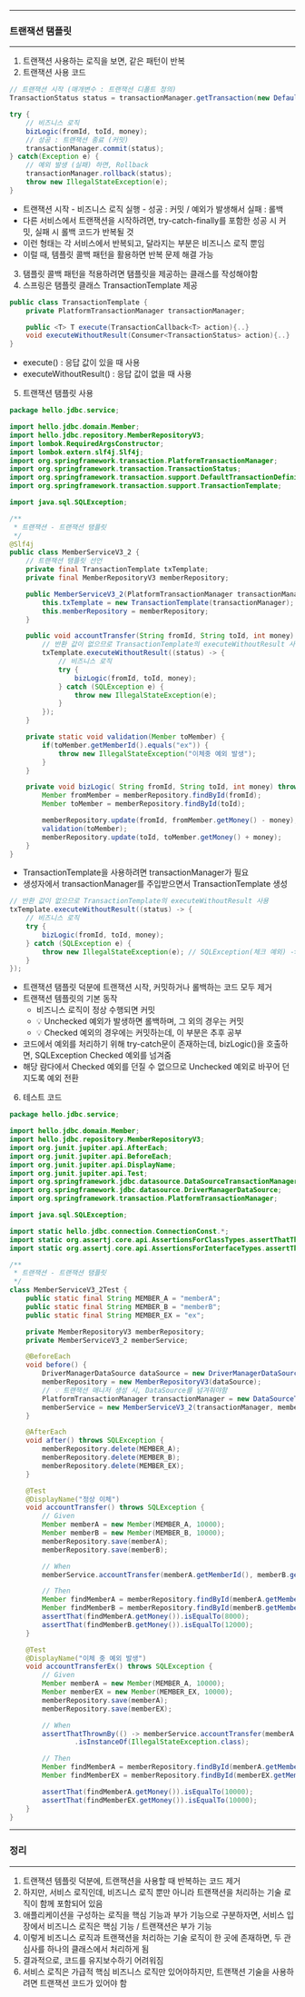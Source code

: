 -----
### 트랜잭션 탬플릿
-----
1. 트랜잭션 사용하는 로직을 보면, 같은 패턴이 반복
2. 트랜잭션 사용 코드
```java
// 트랜잭션 시작 (매개변수 : 트랜잭션 디폴트 정의)
TransactionStatus status = transactionManager.getTransaction(new DefaultTransactionDefinition());

try {
    // 비즈니스 로직
    bizLogic(fromId, toId, money);
    // 성공 : 트랜잭션 종료 (커밋)
    transactionManager.commit(status);
} catch(Exception e) {
    // 예외 발생 (실패) 하면, Rollback
    transactionManager.rollback(status);
    throw new IllegalStateException(e);
}
```
  - 트랜잭션 시작 - 비즈니스 로직 실행 - 성공 : 커밋 / 예외가 발생해서 실패 : 롤백
  - 다른 서비스에서 트랜잭션을 시작하려면, try-catch-finally를 포함한 성공 시 커밋, 실패 시 롤백 코드가 반복될 것
  - 이런 형태는 각 서비스에서 반복되고, 달라지는 부분은 비즈니스 로직 뿐임
  - 이럴 때, 템플릿 콜백 패턴을 활용하면 반복 문제 해결 가능

3. 탬플릿 콜백 패턴을 적용하려면 탬플릿을 제공하는 클래스를 작성해야함
4. 스프링은 탬플릿 클래스 TransactionTemplate 제공
```java
public class TransactionTemplate {
    private PlatformTransactionManager transactionManager;

    public <T> T execute(TransactionCallback<T> action){..}
    void executeWithoutResult(Consumer<TransactionStatus> action){..} 
}
```
  - execute() : 응답 값이 있을 때 사용
  - executeWithoutResult() : 응답 값이 없을 때 사용

5. 트랜잭션 탬플릿 사용
```java
package hello.jdbc.service;

import hello.jdbc.domain.Member;
import hello.jdbc.repository.MemberRepositoryV3;
import lombok.RequiredArgsConstructor;
import lombok.extern.slf4j.Slf4j;
import org.springframework.transaction.PlatformTransactionManager;
import org.springframework.transaction.TransactionStatus;
import org.springframework.transaction.support.DefaultTransactionDefinition;
import org.springframework.transaction.support.TransactionTemplate;

import java.sql.SQLException;

/**
 * 트랜잭션 - 트랜잭션 탬플릿
 */
@Slf4j
public class MemberServiceV3_2 {
    // 트랜잭션 탬플릿 선언
    private final TransactionTemplate txTemplate;
    private final MemberRepositoryV3 memberRepository;

    public MemberServiceV3_2(PlatformTransactionManager transactionManager, MemberRepositoryV3 memberRepository) {
        this.txTemplate = new TransactionTemplate(transactionManager);
        this.memberRepository = memberRepository;
    }

    public void accountTransfer(String fromId, String toId, int money) throws SQLException {
        // 반환 값이 없으므로 TransactionTemplate의 executeWithoutResult 사용
        txTemplate.executeWithoutResult((status) -> {
            // 비즈니스 로직
            try {
                bizLogic(fromId, toId, money);
            } catch (SQLException e) {
                throw new IllegalStateException(e);
            }
        });
    }

    private static void validation(Member toMember) {
        if(toMember.getMemberId().equals("ex")) {
            throw new IllegalStateException("이체중 예외 발생");
        }
    }

    private void bizLogic( String fromId, String toId, int money) throws SQLException {
        Member fromMember = memberRepository.findById(fromId);
        Member toMember = memberRepository.findById(toId);

        memberRepository.update(fromId, fromMember.getMoney() - money);
        validation(toMember);
        memberRepository.update(toId, toMember.getMoney() + money);
    }
}
```
  - TransactionTemplate을 사용하려면 transactionManager가 필요
  - 생성자에서 transactionManager를 주입받으면서 TransactionTemplate 생성

```java
// 반환 값이 없으므로 TransactionTemplate의 executeWithoutResult 사용
txTemplate.executeWithoutResult((status) -> {
    // 비즈니스 로직
    try {
        bizLogic(fromId, toId, money);
    } catch (SQLException e) {
        throw new IllegalStateException(e); // SQLException(체크 예외) -> Unchecked 예외로 전환해서 던짐
    }
});
```
  - 트랜잭션 탬플릿 덕분에 트랜잭션 시작, 커밋하거나 롤백하는 코드 모두 제거
  - 트랜잭션 템플릿의 기본 동작
    + 비즈니스 로직이 정상 수행되면 커밋
    + 💡 Unchecked 예외가 발생하면 롤백하며, 그 외의 경우는 커밋
    + 💡 Checked 예외의 경우에는 커밋하는데, 이 부분은 추후 공부
  - 코드에서 예외를 처리하기 위해 try-catch문이 존재하는데, bizLogic()을 호출하면, SQLException Checked 예외를 넘겨줌
  - 해당 람다에서 Checked 예외를 던질 수 없으므로 Unchecked 예외로 바꾸어 던지도록 예외 전환

6. 테스트 코드
```java
package hello.jdbc.service;

import hello.jdbc.domain.Member;
import hello.jdbc.repository.MemberRepositoryV3;
import org.junit.jupiter.api.AfterEach;
import org.junit.jupiter.api.BeforeEach;
import org.junit.jupiter.api.DisplayName;
import org.junit.jupiter.api.Test;
import org.springframework.jdbc.datasource.DataSourceTransactionManager;
import org.springframework.jdbc.datasource.DriverManagerDataSource;
import org.springframework.transaction.PlatformTransactionManager;

import java.sql.SQLException;

import static hello.jdbc.connection.ConnectionConst.*;
import static org.assertj.core.api.AssertionsForClassTypes.assertThatThrownBy;
import static org.assertj.core.api.AssertionsForInterfaceTypes.assertThat;

/**
 * 트랜잭션 - 트랜잭션 탬플릿
 */
class MemberServiceV3_2Test {
    public static final String MEMBER_A = "memberA";
    public static final String MEMBER_B = "memberB";
    public static final String MEMBER_EX = "ex";

    private MemberRepositoryV3 memberRepository;
    private MemberServiceV3_2 memberService;

    @BeforeEach
    void before() {
        DriverManagerDataSource dataSource = new DriverManagerDataSource(URL, USERNAME, PASSWORD);
        memberRepository = new MemberRepositoryV3(dataSource);
        // 💡 트랜잭션 매니저 생성 시, DataSource를 넘겨줘야함
        PlatformTransactionManager transactionManager = new DataSourceTransactionManager(dataSource);
        memberService = new MemberServiceV3_2(transactionManager, memberRepository);
    }

    @AfterEach
    void after() throws SQLException {
        memberRepository.delete(MEMBER_A);
        memberRepository.delete(MEMBER_B);
        memberRepository.delete(MEMBER_EX);
    }

    @Test
    @DisplayName("정상 이체")
    void accountTransfer() throws SQLException {
        // Given
        Member memberA = new Member(MEMBER_A, 10000);
        Member memberB = new Member(MEMBER_B, 10000);
        memberRepository.save(memberA);
        memberRepository.save(memberB);

        // When
        memberService.accountTransfer(memberA.getMemberId(), memberB.getMemberId(), 2000);

        // Then
        Member findMemberA = memberRepository.findById(memberA.getMemberId());
        Member findMemberB = memberRepository.findById(memberB.getMemberId());
        assertThat(findMemberA.getMoney()).isEqualTo(8000);
        assertThat(findMemberB.getMoney()).isEqualTo(12000);
    }

    @Test
    @DisplayName("이체 중 예외 발생")
    void accountTransferEx() throws SQLException {
        // Given
        Member memberA = new Member(MEMBER_A, 10000);
        Member memberEX = new Member(MEMBER_EX, 10000);
        memberRepository.save(memberA);
        memberRepository.save(memberEX);

        // When
        assertThatThrownBy(() -> memberService.accountTransfer(memberA.getMemberId(), memberEX.getMemberId(), 2000))
                .isInstanceOf(IllegalStateException.class);

        // Then
        Member findMemberA = memberRepository.findById(memberA.getMemberId());
        Member findMemberEX = memberRepository.findById(memberEX.getMemberId());

        assertThat(findMemberA.getMoney()).isEqualTo(10000);
        assertThat(findMemberEX.getMoney()).isEqualTo(10000);
    }
}
```

-----
### 정리
-----
1. 트랜잭션 템플릿 덕분에, 트랜잭션을 사용할 때 반복하는 코드 제거
2. 하지만, 서비스 로직인데, 비즈니스 로직 뿐만 아니라 트랜잭션을 처리하는 기술 로직이 함께 포함되어 있음
3. 애플리케이션을 구성하는 로직을 핵심 기능과 부가 기능으로 구분하자면, 서비스 입장에서 비즈니스 로직은 핵심 기능 / 트랜잭션은 부가 기능
4. 이렇게 비즈니스 로직과 트랜잭션을 처리하는 기술 로직이 한 곳에 존재하면, 두 관심사를 하나의 클래스에서 처리하게 됨
5. 결과적으로, 코드를 유지보수하기 어려워짐
6. 서비스 로직은 가급적 핵심 비즈니스 로직만 있어야하지만, 트랜잭션 기술을 사용하려면 트랜잭션 코드가 있어야 함
